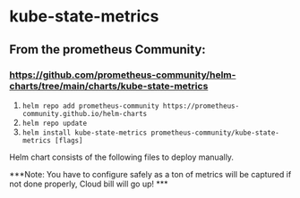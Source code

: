 # kube-state-metrics

## From the prometheus Community:

### https://github.com/prometheus-community/helm-charts/tree/main/charts/kube-state-metrics

1. `helm repo add prometheus-community https://prometheus-community.github.io/helm-charts`
2. `helm repo update`
3. `helm install kube-state-metrics prometheus-community/kube-state-metrics [flags]`

Helm chart consists of the following files to deploy manually.

\*\*\*Note: You have to configure safely as a ton of metrics will be captured if not done properly, Cloud bill will go up! \*\*\*
